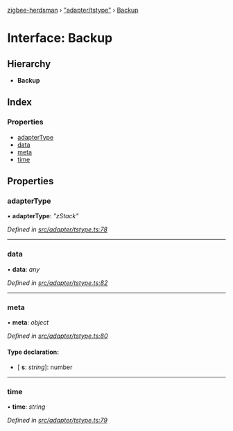 [zigbee-herdsman](../README.md) › ["adapter/tstype"](../modules/_adapter_tstype_.md) › [Backup](_adapter_tstype_.backup.md)

# Interface: Backup

## Hierarchy

* **Backup**

## Index

### Properties

* [adapterType](_adapter_tstype_.backup.md#adaptertype)
* [data](_adapter_tstype_.backup.md#data)
* [meta](_adapter_tstype_.backup.md#meta)
* [time](_adapter_tstype_.backup.md#time)

## Properties

###  adapterType

• **adapterType**: *"zStack"*

*Defined in [src/adapter/tstype.ts:78](https://github.com/Koenkk/zigbee-herdsman/blob/293b172/src/adapter/tstype.ts#L78)*

___

###  data

• **data**: *any*

*Defined in [src/adapter/tstype.ts:82](https://github.com/Koenkk/zigbee-herdsman/blob/293b172/src/adapter/tstype.ts#L82)*

___

###  meta

• **meta**: *object*

*Defined in [src/adapter/tstype.ts:80](https://github.com/Koenkk/zigbee-herdsman/blob/293b172/src/adapter/tstype.ts#L80)*

#### Type declaration:

* \[ **s**: *string*\]: number

___

###  time

• **time**: *string*

*Defined in [src/adapter/tstype.ts:79](https://github.com/Koenkk/zigbee-herdsman/blob/293b172/src/adapter/tstype.ts#L79)*
